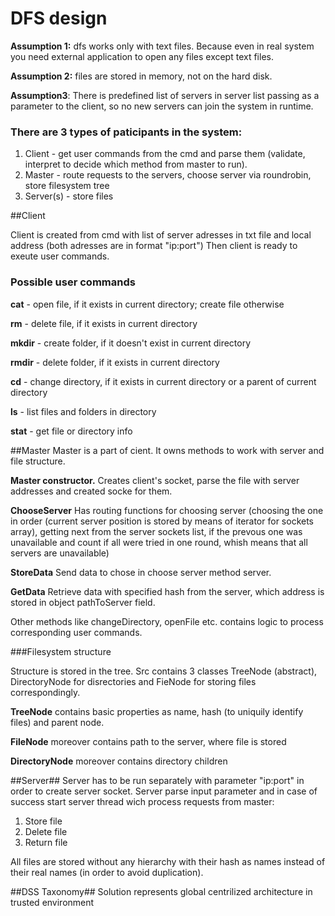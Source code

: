 # DFS design

**Assumption 1:** dfs works only with text files. Because even in real system you need external application to open any files except text files.

**Assumption 2:** files are stored in memory, not on the hard disk.

**Assumption3**: There is predefined list of servers in server list passing as a parameter to the client, so no new servers can join the system in runtime.

### There are 3 types of paticipants in the system:
1. Client - get user commands from the cmd and parse them (validate, interpret to decide which method from master to run).
2. Master - route requests to the servers, choose server via roundrobin, store filesystem tree
3. Server(s) - store files

##Client

Client is created from cmd with list of server adresses in txt file and local address (both adresses are in format "ip:port")
Then client is ready to exeute user commands.

### Possible user commands

**cat** - open file, if it exists in current directory; create file otherwise

**rm** - delete file, if it exists in current directory

**mkdir** - create folder, if it doesn't exist in current directory

**rmdir** - delete folder, if it exists in current directory

**cd** - change directory, if it exists in current directory or a parent of current directory

**ls** - list files and folders in directory

**stat** - get file or directory info

##Master
Master is a part of cient. It owns methods to work with server and file structure.

**Master constructor.** Creates client's socket, parse the file with server addresses and created socke for them.

**ChooseServer** Has routing functions for choosing server (choosing the one in order (current server position is stored by means of iterator for sockets array), getting next from the server sockets list, if the prevous one was unavailable and count if all were tried in one round, whish means that all servers are unavailable)

**StoreData** Send data to chose in choose server method server.

**GetData** Retrieve data with specified hash from the server, which address is stored in object pathToServer field.

Other methods like changeDirectory, openFile etc. contains logic to process corresponding user commands.

###Filesystem structure

Structure is stored in the tree. Src contains 3 classes TreeNode (abstract), DirectoryNode for disrectories and FieNode for storing files correspondingly. 

**TreeNode** contains basic properties as name, hash (to uniquily identify files) and parent node.

**FileNode** moreover contains path to the server, where file is stored

**DirectoryNode** moreover contains directory children

##Server##
Server has to be run separately with parameter "ip:port" in order to create server socket. Server parse input parameter and in case of success start server thread wich process requests from master: 
1. Store file
2. Delete file
3. Return file

All files are stored without any hierarchy with their hash as names instead of their real names (in order to avoid duplication). 

##DSS Taxonomy##
Solution represents global centrilized architecture in trusted environment





